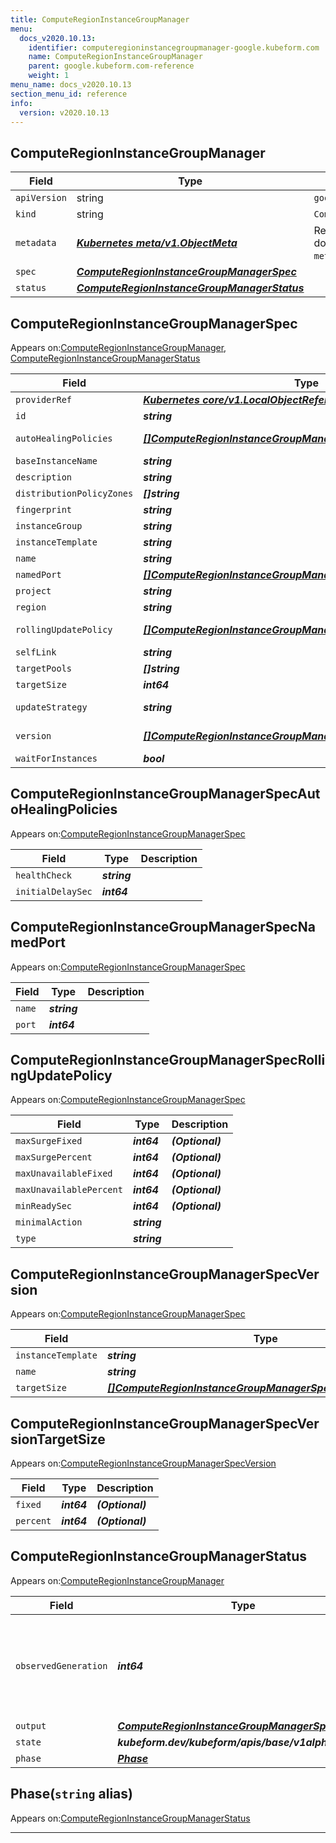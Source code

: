 ```yaml
---
title: ComputeRegionInstanceGroupManager
menu:
  docs_v2020.10.13:
    identifier: computeregioninstancegroupmanager-google.kubeform.com
    name: ComputeRegionInstanceGroupManager
    parent: google.kubeform.com-reference
    weight: 1
menu_name: docs_v2020.10.13
section_menu_id: reference
info:
  version: v2020.10.13
---
```


## ComputeRegionInstanceGroupManager
| Field | Type | Description |
| ------ | ----- | ----------- |
| `apiVersion` | string | `google.kubeform.com/v1alpha1` |
|    `kind` | string | `ComputeRegionInstanceGroupManager` |
| `metadata` | ***[Kubernetes meta/v1.ObjectMeta](https://kubernetes.io/docs/reference/generated/kubernetes-api/v1.13/#objectmeta-v1-meta)***|Refer to the Kubernetes API documentation for the fields of the `metadata` field.|
| `spec` | ***[ComputeRegionInstanceGroupManagerSpec](#computeregioninstancegroupmanagerspec)***||
| `status` | ***[ComputeRegionInstanceGroupManagerStatus](#computeregioninstancegroupmanagerstatus)***||
## ComputeRegionInstanceGroupManagerSpec

Appears on:[ComputeRegionInstanceGroupManager](#computeregioninstancegroupmanager), [ComputeRegionInstanceGroupManagerStatus](#computeregioninstancegroupmanagerstatus)

| Field | Type | Description |
| ------ | ----- | ----------- |
| `providerRef` | ***[Kubernetes core/v1.LocalObjectReference](https://kubernetes.io/docs/reference/generated/kubernetes-api/v1.13/#localobjectreference-v1-core)***||
| `id` | ***string***||
| `autoHealingPolicies` | ***[[]ComputeRegionInstanceGroupManagerSpecAutoHealingPolicies](#computeregioninstancegroupmanagerspecautohealingpolicies)***| ***(Optional)*** Deprecated|
| `baseInstanceName` | ***string***||
| `description` | ***string***| ***(Optional)*** |
| `distributionPolicyZones` | ***[]string***| ***(Optional)*** |
| `fingerprint` | ***string***| ***(Optional)*** |
| `instanceGroup` | ***string***| ***(Optional)*** |
| `instanceTemplate` | ***string***| ***(Optional)*** |
| `name` | ***string***||
| `namedPort` | ***[[]ComputeRegionInstanceGroupManagerSpecNamedPort](#computeregioninstancegroupmanagerspecnamedport)***| ***(Optional)*** |
| `project` | ***string***| ***(Optional)*** |
| `region` | ***string***||
| `rollingUpdatePolicy` | ***[[]ComputeRegionInstanceGroupManagerSpecRollingUpdatePolicy](#computeregioninstancegroupmanagerspecrollingupdatepolicy)***| ***(Optional)*** Deprecated|
| `selfLink` | ***string***| ***(Optional)*** |
| `targetPools` | ***[]string***| ***(Optional)*** |
| `targetSize` | ***int64***| ***(Optional)*** |
| `updateStrategy` | ***string***| ***(Optional)*** Deprecated|
| `version` | ***[[]ComputeRegionInstanceGroupManagerSpecVersion](#computeregioninstancegroupmanagerspecversion)***| ***(Optional)*** Deprecated|
| `waitForInstances` | ***bool***| ***(Optional)*** |
## ComputeRegionInstanceGroupManagerSpecAutoHealingPolicies

Appears on:[ComputeRegionInstanceGroupManagerSpec](#computeregioninstancegroupmanagerspec)

| Field | Type | Description |
| ------ | ----- | ----------- |
| `healthCheck` | ***string***||
| `initialDelaySec` | ***int64***||
## ComputeRegionInstanceGroupManagerSpecNamedPort

Appears on:[ComputeRegionInstanceGroupManagerSpec](#computeregioninstancegroupmanagerspec)

| Field | Type | Description |
| ------ | ----- | ----------- |
| `name` | ***string***||
| `port` | ***int64***||
## ComputeRegionInstanceGroupManagerSpecRollingUpdatePolicy

Appears on:[ComputeRegionInstanceGroupManagerSpec](#computeregioninstancegroupmanagerspec)

| Field | Type | Description |
| ------ | ----- | ----------- |
| `maxSurgeFixed` | ***int64***| ***(Optional)*** |
| `maxSurgePercent` | ***int64***| ***(Optional)*** |
| `maxUnavailableFixed` | ***int64***| ***(Optional)*** |
| `maxUnavailablePercent` | ***int64***| ***(Optional)*** |
| `minReadySec` | ***int64***| ***(Optional)*** |
| `minimalAction` | ***string***||
| `type` | ***string***||
## ComputeRegionInstanceGroupManagerSpecVersion

Appears on:[ComputeRegionInstanceGroupManagerSpec](#computeregioninstancegroupmanagerspec)

| Field | Type | Description |
| ------ | ----- | ----------- |
| `instanceTemplate` | ***string***||
| `name` | ***string***||
| `targetSize` | ***[[]ComputeRegionInstanceGroupManagerSpecVersionTargetSize](#computeregioninstancegroupmanagerspecversiontargetsize)***| ***(Optional)*** |
## ComputeRegionInstanceGroupManagerSpecVersionTargetSize

Appears on:[ComputeRegionInstanceGroupManagerSpecVersion](#computeregioninstancegroupmanagerspecversion)

| Field | Type | Description |
| ------ | ----- | ----------- |
| `fixed` | ***int64***| ***(Optional)*** |
| `percent` | ***int64***| ***(Optional)*** |
## ComputeRegionInstanceGroupManagerStatus

Appears on:[ComputeRegionInstanceGroupManager](#computeregioninstancegroupmanager)

| Field | Type | Description |
| ------ | ----- | ----------- |
| `observedGeneration` | ***int64***| ***(Optional)*** Resource generation, which is updated on mutation by the API Server.|
| `output` | ***[ComputeRegionInstanceGroupManagerSpec](#computeregioninstancegroupmanagerspec)***| ***(Optional)*** |
| `state` | ***kubeform.dev/kubeform/apis/base/v1alpha1.State***| ***(Optional)*** |
| `phase` | ***[Phase](#phase)***| ***(Optional)*** |
## Phase(`string` alias)

Appears on:[ComputeRegionInstanceGroupManagerStatus](#computeregioninstancegroupmanagerstatus)

---
